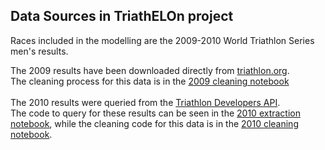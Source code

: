 ## Data Sources in TriathELOn project
Races included in the modelling are the 2009-2010 World Triathlon Series men's results.

 The 2009 results have been downloaded directly from [triathlon.org](https://triathlon.org/results#q=&hPP=15&idx=events_reverse_sort&p=0&dFR%5Bevent_categories.cat_name%5D%5B0%5D=World%20Triathlon%20Series&dFR%5Byear%5D%5B0%5D=2009&fR%5Bfederation_event%5D%5B0%5D=false&is_v=1). <br>
 The cleaning process for this data is in the [2009 cleaning notebook](https://github.com/zanderhinton/TriathELOn_rankings/blob/master/data/data_cleaning_2009.ipynb)<br><br>
 The 2010 results were queried from the [Triathlon Developers API](https://developers.triathlon.org/). <br>
 The code to query  for these results can be seen in the [2010 extraction notebook](https://github.com/zanderhinton/TriathELOn_rankings/blob/master/data/data_extraction_2010.ipynb), while the cleaning code for this data is in the [2010 cleaning notebook](https://github.com/zanderhinton/TriathELOn_rankings/blob/master/data/data_cleaning_2010.ipynb).